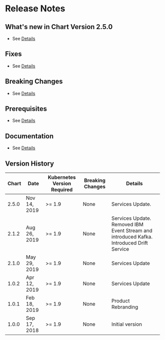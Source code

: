 # Release Notes

## What's new in Chart Version 2.5.0

- See [Details](https://www.ibm.com/support/producthub/icpdata/docs/content/SSQNUZ_current/cpd/svc/openscale/openscale-overview.html)

## Fixes

- See [Details](https://www.ibm.com/support/producthub/icpdata/docs/content/SSQNUZ_current/cpd/svc/openscale/openscale-overview.html)

## Breaking Changes

- See [Details](https://www.ibm.com/support/producthub/icpdata/docs/content/SSQNUZ_current/cpd/svc/openscale/openscale-overview.html)

## Prerequisites

- See [Details](https://www.ibm.com/support/producthub/icpdata/docs/content/SSQNUZ_current/cpd/svc/openscale/openscale-svc-adm-cmd.html#wos-svc-adm-cmd)

## Documentation

- See [Details](https://www.ibm.com/support/producthub/icpdata/docs/content/SSQNUZ_current/cpd/svc/openscale/openscale-overview.html)

## Version History

| Chart | Date | Kubernetes Version Required | Breaking Changes | Details |
| ----- | ---- | --------------------------- | ---------------- | ------- |
| 2.5.0 | Nov 14, 2019 | >= 1.9 | None | Services Update.|
| 2.1.2 | Aug 26, 2019 | >= 1.9 | None | Services Update. Removed IBM Event Stream and introduced Kafka. Introduced Drift Service|
| 2.1.0 | May 29, 2019 | >= 1.9 | None | Services Update |
| 1.0.2 | Apr 12, 2019 | >= 1.9 | None | Services Update |
| 1.0.1 | Feb 18, 2019 | >= 1.9 | None | Product Rebranding |
| 1.0.0 | Sep 17, 2018 | >= 1.9 | None | Initial version |
